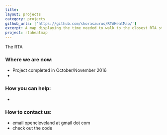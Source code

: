 ```yaml
---
title: 
layout: projects
category: projects
github_urls: ['https://github.com/skorasaurus/RTAHeatMap/']
excerpt: A map displaying the time needed to walk to the closest RTA stop
project: rtaheatmap
---
```


The RTA 

### Where we are now: 

* Project completed in October/November 2016
* 

### How you can help: 

*


### How to contact us: 
- email opencleveland at gmail dot com 
- check out the code 